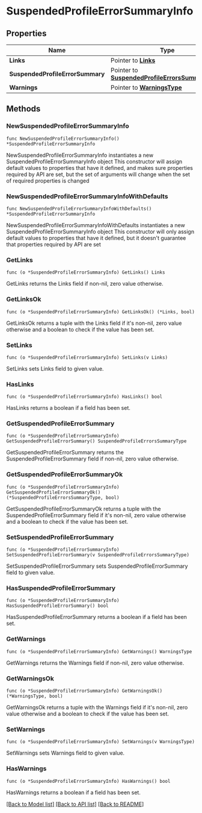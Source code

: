 # SuspendedProfileErrorSummaryInfo

## Properties

Name | Type | Description | Notes
------------ | ------------- | ------------- | -------------
**Links** | Pointer to [**Links**](Links.md) |  | [optional] 
**SuspendedProfileErrorSummary** | Pointer to [**SuspendedProfileErrorsSummaryType**](SuspendedProfileErrorsSummaryType.md) |  | [optional] 
**Warnings** | Pointer to [**WarningsType**](WarningsType.md) |  | [optional] 

## Methods

### NewSuspendedProfileErrorSummaryInfo

`func NewSuspendedProfileErrorSummaryInfo() *SuspendedProfileErrorSummaryInfo`

NewSuspendedProfileErrorSummaryInfo instantiates a new SuspendedProfileErrorSummaryInfo object
This constructor will assign default values to properties that have it defined,
and makes sure properties required by API are set, but the set of arguments
will change when the set of required properties is changed

### NewSuspendedProfileErrorSummaryInfoWithDefaults

`func NewSuspendedProfileErrorSummaryInfoWithDefaults() *SuspendedProfileErrorSummaryInfo`

NewSuspendedProfileErrorSummaryInfoWithDefaults instantiates a new SuspendedProfileErrorSummaryInfo object
This constructor will only assign default values to properties that have it defined,
but it doesn't guarantee that properties required by API are set

### GetLinks

`func (o *SuspendedProfileErrorSummaryInfo) GetLinks() Links`

GetLinks returns the Links field if non-nil, zero value otherwise.

### GetLinksOk

`func (o *SuspendedProfileErrorSummaryInfo) GetLinksOk() (*Links, bool)`

GetLinksOk returns a tuple with the Links field if it's non-nil, zero value otherwise
and a boolean to check if the value has been set.

### SetLinks

`func (o *SuspendedProfileErrorSummaryInfo) SetLinks(v Links)`

SetLinks sets Links field to given value.

### HasLinks

`func (o *SuspendedProfileErrorSummaryInfo) HasLinks() bool`

HasLinks returns a boolean if a field has been set.

### GetSuspendedProfileErrorSummary

`func (o *SuspendedProfileErrorSummaryInfo) GetSuspendedProfileErrorSummary() SuspendedProfileErrorsSummaryType`

GetSuspendedProfileErrorSummary returns the SuspendedProfileErrorSummary field if non-nil, zero value otherwise.

### GetSuspendedProfileErrorSummaryOk

`func (o *SuspendedProfileErrorSummaryInfo) GetSuspendedProfileErrorSummaryOk() (*SuspendedProfileErrorsSummaryType, bool)`

GetSuspendedProfileErrorSummaryOk returns a tuple with the SuspendedProfileErrorSummary field if it's non-nil, zero value otherwise
and a boolean to check if the value has been set.

### SetSuspendedProfileErrorSummary

`func (o *SuspendedProfileErrorSummaryInfo) SetSuspendedProfileErrorSummary(v SuspendedProfileErrorsSummaryType)`

SetSuspendedProfileErrorSummary sets SuspendedProfileErrorSummary field to given value.

### HasSuspendedProfileErrorSummary

`func (o *SuspendedProfileErrorSummaryInfo) HasSuspendedProfileErrorSummary() bool`

HasSuspendedProfileErrorSummary returns a boolean if a field has been set.

### GetWarnings

`func (o *SuspendedProfileErrorSummaryInfo) GetWarnings() WarningsType`

GetWarnings returns the Warnings field if non-nil, zero value otherwise.

### GetWarningsOk

`func (o *SuspendedProfileErrorSummaryInfo) GetWarningsOk() (*WarningsType, bool)`

GetWarningsOk returns a tuple with the Warnings field if it's non-nil, zero value otherwise
and a boolean to check if the value has been set.

### SetWarnings

`func (o *SuspendedProfileErrorSummaryInfo) SetWarnings(v WarningsType)`

SetWarnings sets Warnings field to given value.

### HasWarnings

`func (o *SuspendedProfileErrorSummaryInfo) HasWarnings() bool`

HasWarnings returns a boolean if a field has been set.


[[Back to Model list]](../README.md#documentation-for-models) [[Back to API list]](../README.md#documentation-for-api-endpoints) [[Back to README]](../README.md)


